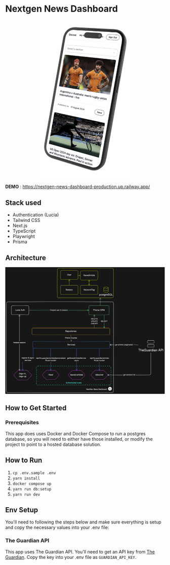 # Nextgen News Dashboard

<div align="center"><img src="./public/overview.png" width=300 alt="image of desktop preview of coffee list"></div>

**DEMO** : https://nextgen-news-dashboard-production.up.railway.app/

## Stack used

- Authentication (Lucia)
- Tailwind CSS
- Next.js
- TypeScript
- Playwright
- Prisma

## Architecture

<div align="center"><img src="./architecture.png" width=600 alt="image of desktop preview of coffee list"></div>

## How to Get Started

### Prerequisites

This app does uses Docker and Docker Compose to run a postgres database, so you will need to either have those installed, or modify the project to point to a hosted database solution.

## How to Run

1. `cp .env.sample .env`
2. `yarn install`
3. `docker compose up`
4. `yarn run db:setup`
5. `yarn run dev`

## Env Setup

You'll need to following the steps below and make sure everything is setup and copy the necessary values into your .env file:

### The Guardian API

This app uses The Guardian API. You'll need to get an API key from [The Guardian](https://open-platform.theguardian.com/access/). Copy the key into your .env file as `GUARDIAN_API_KEY`.
